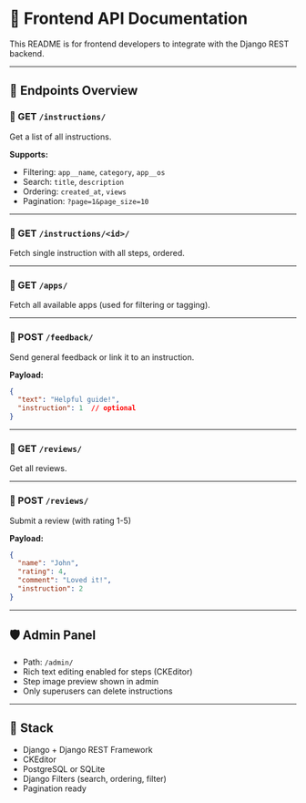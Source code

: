 # 📘 Frontend API Documentation

This README is for frontend developers to integrate with the Django REST backend.

---

## 📱 Endpoints Overview

### 🔹 GET `/instructions/`
Get a list of all instructions.

**Supports:**
- Filtering: `app__name`, `category`, `app__os`
- Search: `title`, `description`
- Ordering: `created_at`, `views`
- Pagination: `?page=1&page_size=10`

---

### 🔹 GET `/instructions/<id>/`
Fetch single instruction with all steps, ordered.

---

### 🔹 GET `/apps/`
Fetch all available apps (used for filtering or tagging).

---

### 🔹 POST `/feedback/`
Send general feedback or link it to an instruction.

**Payload:**
```json
{
  "text": "Helpful guide!",
  "instruction": 1  // optional
}
```

---

### 🔹 GET `/reviews/`
Get all reviews.

---

### 🔹 POST `/reviews/`
Submit a review (with rating 1-5)

**Payload:**
```json
{
  "name": "John",
  "rating": 4,
  "comment": "Loved it!",
  "instruction": 2
}
```

---

## 🛡️ Admin Panel

- Path: `/admin/`
- Rich text editing enabled for steps (CKEditor)
- Step image preview shown in admin
- Only superusers can delete instructions

---

## 🔧 Stack

- Django + Django REST Framework
- CKEditor
- PostgreSQL or SQLite
- Django Filters (search, ordering, filter)
- Pagination ready